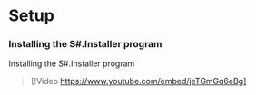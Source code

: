 # Setup

### Installing the S\#.Installer program

Installing the S\#.Installer program

> [!Video https://www.youtube.com/embed/jeTGmGq6eBg]
